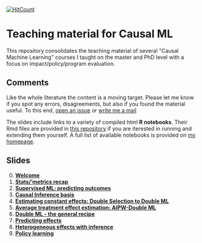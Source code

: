 [![HitCount](https://hits.dwyl.com/MCKnaus/causalML-teaching.svg?style=flat)](http://hits.dwyl.com/MCKnaus/causalML-teaching) <!--- Started 3.8.2023 -->

# Teaching material for Causal ML
This repository consolidates the teaching material of several "Causal Machine Learning" courses I taught on the master and PhD level with a focus on impact/policy/program evaluation.

## Comments

Like the whole literature the content is a moving target. Please let me know if you spot any errors, disagreements, but also if you found the material useful. To this end, [open an issue](https://github.com/MCKnaus/causalML-teaching/issues) or [write me a mail](mailto:michael.knaus@uni-tuebingen.de)

The slides include links to a variety of compiled html **R notebooks**. Their Rmd files are provided in [this repository](https://github.com/MCKnaus/causalML-teaching/tree/main/Notebooks) if you are iterested in running and extending them yourself. A full list of available notebooks is provided on [my homepage](https://mcknaus.github.io/menu/teaching.html).

## Slides

0. [**Welcome**](https://nbviewer.org/github/MCKnaus/causalML-teaching/blob/main/Slides/CML0_Welcome.pdf)
1. [**Stats/’metrics recap**](https://nbviewer.org/github/MCKnaus/causalML-teaching/blob/main/Slides/CML1_metrics.pdf)
2. [**Supervised ML: predicting outcomes**](https://nbviewer.org/github/MCKnaus/causalML-teaching/blob/main/Slides/CML2_SML.pdf)
3. [**Causal Inference basis**](https://nbviewer.org/github/MCKnaus/causalML-teaching/blob/main/Slides/CML3_CI.pdf)
4. [**Estimating constant effects: Double Selection to Double ML**](https://nbviewer.org/github/MCKnaus/causalML-teaching/blob/main/Slides/CML4_DS_PLR.pdf)
5. [**Average treatment effect estimation: AIPW-Double ML**](https://nbviewer.org/github/MCKnaus/causalML-teaching/blob/main/Slides/CML5_AIPW.pdf)
6. [**Double ML - the general recipe**](https://nbviewer.org/github/MCKnaus/causalML-teaching/blob/main/Slides/CML6_DML.pdf)
7. [**Predicting effects**](https://nbviewer.org/github/MCKnaus/causalML-teaching/blob/main/Slides/CML7_HTE.pdf)
8. [**Heterogeneous effects with inference**](https://nbviewer.org/github/MCKnaus/causalML-teaching/blob/main/Slides/CML8_HTE2.pdf)
9. [**Policy learning**](https://nbviewer.org/github/MCKnaus/causalML-teaching/blob/main/Slides/CML9_PL.pdf)

